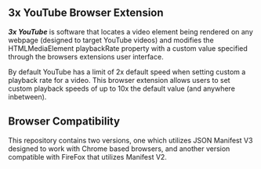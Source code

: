## 3x YouTube Browser Extension

***3x YouTube*** is software that locates 
a video element being rendered on any webpage
(designed to target YouTube videos) and modifies
the HTMLMediaElement playbackRate property
with a custom value specified through the
browsers extensions user interface. <br/>

By default YouTube has a limit of 2x default speed
when setting custom a playback rate for a video. 
This browser extension allows users to set custom 
playback speeds of up to 10x the default value (and 
anywhere inbetween). <br/>

## Browser Compatibility 

This repository contains two versions, one which
utilizes JSON Manifest V3 designed to work with Chrome 
based browsers, and another version compatible with FireFox
that utilizes Manifest V2.
